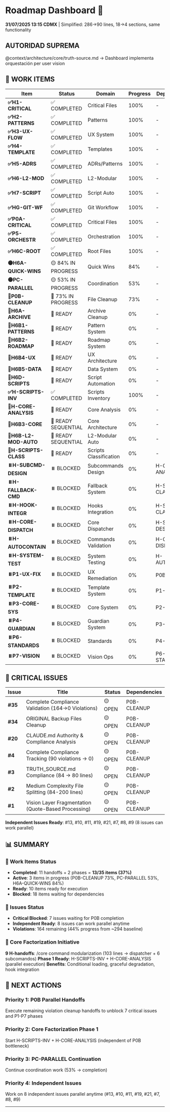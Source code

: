 # Roadmap Dashboard 🎯

**31/07/2025 13:15 CDMX** | Simplified: 286→90 lines, 18→4 sections, same functionality

## AUTORIDAD SUPREMA
@context/architecture/core/truth-source.md → Dashboard implementa orquestación per user vision

## 🚀 WORK ITEMS

| Item | Status | Domain | Progress | Dependencies |
|------|--------|--------|----------|--------------|
| **✅H1-CRITICAL** | ✅ COMPLETED | Critical Files | 100% | - |
| **✅H2-PATTERNS** | ✅ COMPLETED | Patterns | 100% | - |
| **✅H3-UX-FLOW** | ✅ COMPLETED | UX System | 100% | - |
| **✅H4-TEMPLATE** | ✅ COMPLETED | Templates | 100% | - |
| **✅H5-ADRS** | ✅ COMPLETED | ADRs/Patterns | 100% | - |
| **✅H6-L2-MOD** | ✅ COMPLETED | L2-Modular | 100% | - |
| **✅H7-SCRIPT** | ✅ COMPLETED | Script Auto | 100% | - |
| **✅HG-GIT-WF** | ✅ COMPLETED | Git Workflow | 100% | - |
| **✅P0A-CRITICAL** | ✅ COMPLETED | Critical Files | 100% | - |
| **✅P5-ORCHESTR** | ✅ COMPLETED | Orchestration | 100% | - |
| **✅H6C-ROOT** | ✅ COMPLETED | Root Files | 100% | - |
| **🟡H6A-QUICK-WINS** | 🟡 84% IN PROGRESS | Quick Wins | 84% | - |
| **🟡PC-PARALLEL** | 🟡 53% IN PROGRESS | Coordination | 53% | - |
| **🔄P0B-CLEANUP** | 🔄 73% IN PROGRESS | File Cleanup | 73% | - |
| **🔄H6A-ARCHIVE** | 🔄 READY | Archive Cleanup | 0% | - |
| **🔄H6B1-PATTERNS** | 🔄 READY | Pattern System | 0% | - |
| **🔄H6B2-ROADMAP** | 🔄 READY | Roadmap System | 0% | - |
| **🔄H6B4-UX** | 🔄 READY | UX Architecture | 0% | - |
| **🔄H6B5-DATA** | 🔄 READY | Data System | 0% | - |
| **🔄H6D-SCRIPTS** | 🔄 READY | Script Automation | 0% | - |
| **✅H-SCRIPTS-INV** | ✅ COMPLETED | Scripts Inventory | 100% | - |
| **🔄H-CORE-ANALYSIS** | 🔄 READY | Core Analysis | 0% | - |
| **🔄H6B3-CORE** | 🔄 READY SEQUENTIAL | Core Architecture | 0% | - |
| **🔄H6B-L2-MOD-AUTO** | 🔄 READY SEQUENTIAL | L2-Modular Auto | 0% | - |
| **🔄H-SCRIPTS-CLASS** | 🔄 READY | Scripts Classification | 0% | - |
| **⏸️H-SUBCMD-DESIGN** | ⏸️ BLOCKED | Subcommands Design | 0% | H-CORE-ANALYSIS |
| **⏸️H-FALLBACK-CMD** | ⏸️ BLOCKED | Fallback System | 0% | H-SCRIPTS-CLASS |
| **⏸️H-HOOK-INTEGR** | ⏸️ BLOCKED | Hooks Integration | 0% | H-SCRIPTS-CLASS |
| **⏸️H-CORE-DISPATCH** | ⏸️ BLOCKED | Core Dispatcher | 0% | H-SUBCMD-DESIGN |
| **⏸️H-AUTOCONTAIN** | ⏸️ BLOCKED | Commands Validation | 0% | H-CORE-DISPATCH |
| **⏸️H-SYSTEM-TEST** | ⏸️ BLOCKED | System Testing | 0% | H-AUTOCONTAIN |
| **⏸️P1-UX-FIX** | ⏸️ BLOCKED | UX Remediation | 0% | P0B-CLEANUP |
| **⏸️P2-TEMPLATE** | ⏸️ BLOCKED | Template System | 0% | P1-UX-FIX |
| **⏸️P3-CORE-SYS** | ⏸️ BLOCKED | Core System | 0% | P2-TEMPLATE |
| **⏸️P4-GUARDIAN** | ⏸️ BLOCKED | Guardian System | 0% | P3-CORE-SYS |
| **⏸️P6-STANDARDS** | ⏸️ BLOCKED | Standards | 0% | P4-GUARDIAN |
| **⏸️P7-VISION** | ⏸️ BLOCKED | Vision Ops | 0% | P6-STANDARDS |

## 🎫 CRITICAL ISSUES

| Issue | Title | Status | Dependencies |
|-------|-------|--------|--------------|
| **#35** | Complete Compliance Validation (164→0 Violations) | 🟡 OPEN | P0B-CLEANUP |
| **#34** | ORIGINAL Backup Files Cleanup | 🟡 OPEN | P0B-CLEANUP |
| **#20** | CLAUDE.md Authority & Compliance Analysis | 🟡 OPEN | P0B-CLEANUP |
| **#4** | Complete Compliance Tracking (90 violations → 0) | 🟡 OPEN | P0B-CLEANUP |
| **#3** | TRUTH_SOURCE.md Compliance (84 → 80 lines) | 🟡 OPEN | P0B-CLEANUP |
| **#2** | Medium Complexity File Splitting (84-200 lines) | 🟡 OPEN | P0B-CLEANUP |
| **#1** | Vision Layer Fragmentation (Quote-Based Processing) | 🟡 OPEN | P0B-CLEANUP |

**Independent Issues Ready**: #13, #10, #11, #19, #21, #7, #8, #9 (8 issues can work parallel)

## 📊 SUMMARY

### 🚀 Work Items Status
- **Completed**: 11 handoffs + 2 phases = **13/35 items (37%)**
- **Active**: 3 items in progress (P0B-CLEANUP 73%, PC-PARALLEL 53%, H6A-QUICK-WINS 84%)
- **Ready**: 10 items ready for execution
- **Blocked**: 18 items waiting for dependencies

### 🎫 Issues Status  
- **Critical Blocked**: 7 issues waiting for P0B completion
- **Independent Ready**: 8 issues can work parallel anytime
- **Violations**: 164 remaining (44% progress from ~294 baseline)

### 🔧 Core Factorization Initiative
**9 H-handoffs**: /core command modularization (103 lines → dispatcher + 6 subcomandos)
**Phase 1 Ready**: H-SCRIPTS-INV + H-CORE-ANALYSIS (parallel execution)
**Benefits**: Conditional loading, graceful degradation, hook integration

## 🎯 NEXT ACTIONS

### Priority 1: P0B Parallel Handoffs
Execute remaining violation cleanup handoffs to unblock 7 critical issues and P1-P7 phases

### Priority 2: Core Factorization Phase 1  
Start H-SCRIPTS-INV + H-CORE-ANALYSIS (independent of P0B bottleneck)

### Priority 3: PC-PARALLEL Continuation
Continue coordination work (53% → completion)

### Priority 4: Independent Issues
Work on 8 independent issues parallel anytime (#13, #10, #11, #19, #21, #7, #8, #9)

---

